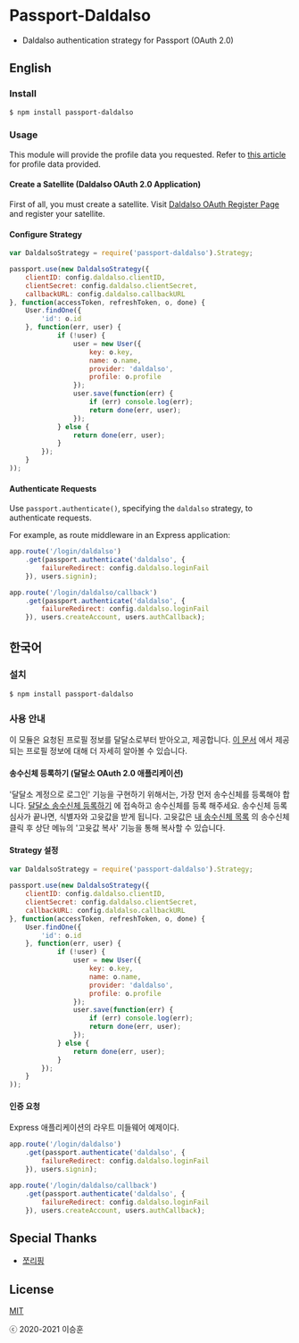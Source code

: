 # Passport-Daldalso
- Daldalso authentication strategy for Passport (OAuth 2.0)

## English

### Install

```bash
$ npm install passport-daldalso
```

### Usage

This module will provide the profile data you requested.
Refer to [this article](https://daldal.so/w/Daldalso/Document/seq/4) for profile data provided.

#### Create a Satellite (Daldalso OAuth 2.0 Application)

First of all, you must create a satellite.
Visit [Daldalso OAuth Register Page](https://daldal.so/oauth/register) and register your satellite.

#### Configure Strategy

```javascript
var DaldalsoStrategy = require('passport-daldalso').Strategy;

passport.use(new DaldalsoStrategy({
	clientID: config.daldalso.clientID,
	clientSecret: config.daldalso.clientSecret,
	callbackURL: config.daldalso.callbackURL
}, function(accessToken, refreshToken, o, done) {
	User.findOne({
		'id': o.id
	}, function(err, user) {
			if (!user) {
				user = new User({
					key: o.key,
					name: o.name,
					provider: 'daldalso',
					profile: o.profile
				});
				user.save(function(err) {
					if (err) console.log(err);
					return done(err, user);
				});
			} else {
				return done(err, user);
			}
		});
	}
));
```

#### Authenticate Requests

Use `passport.authenticate()`, specifying the `daldalso` strategy, to authenticate requests.

For example, as route middleware in an Express application:

```javascript
app.route('/login/daldalso')
    .get(passport.authenticate('daldalso', {
        failureRedirect: config.daldalso.loginFail
    }), users.signin);

app.route('/login/daldalso/callback')
    .get(passport.authenticate('daldalso', {
        failureRedirect: config.daldalso.loginFail
    }), users.createAccount, users.authCallback);
```

## 한국어

### 설치

```bash
$ npm install passport-daldalso
```

### 사용 안내

이 모듈은 요청된 프로필 정보를 달달소로부터 받아오고, 제공합니다.
[이 문서](https://daldal.so/w/Daldalso/Document/seq/4) 에서 제공되는 프로필 정보에 대해 더 자세히 알아볼 수 있습니다.

#### 송수신체 등록하기 (달달소 OAuth 2.0 애플리케이션)

'달달소 계정으로 로그인' 기능을 구현하기 위해서는, 가장 먼저 송수신체를 등록해야 합니다.
[달달소 송수신체 등록하기](https://daldal.so/oauth/register) 에 접속하고 송수신체를 등록 해주세요.
송수신체 등록 심사가 끝나면, 식별자와 고윳값을 받게 됩니다.
고윳값은 [내 송수신체 목록](https://daldal.so/oauth/me) 의 송수신체 클릭 후 상단 메뉴의 '고윳값 복사' 기능을 통해 복사할 수 있습니다.

#### Strategy 설정

```javascript
var DaldalsoStrategy = require('passport-daldalso').Strategy;

passport.use(new DaldalsoStrategy({
	clientID: config.daldalso.clientID,
	clientSecret: config.daldalso.clientSecret,
	callbackURL: config.daldalso.callbackURL
}, function(accessToken, refreshToken, o, done) {
	User.findOne({
		'id': o.id
	}, function(err, user) {
			if (!user) {
				user = new User({
					key: o.key,
					name: o.name,
					provider: 'daldalso',
					profile: o.profile
				});
				user.save(function(err) {
					if (err) console.log(err);
					return done(err, user);
				});
			} else {
				return done(err, user);
			}
		});
	}
));
```

#### 인증 요청

Express 애플리케이션의 라우트 미들웨어 예제이다.

```javascript
app.route('/login/daldalso')
    .get(passport.authenticate('daldalso', {
        failureRedirect: config.daldalso.loginFail
    }), users.signin);

app.route('/login/daldalso/callback')
    .get(passport.authenticate('daldalso', {
        failureRedirect: config.daldalso.loginFail
    }), users.createAccount, users.authCallback);
```

## Special Thanks

- [쪼리핑](https://github.com/JJoriping)

## License

[MIT](http://opensource.org/licenses/MIT)

ⓒ 2020-2021 이승훈